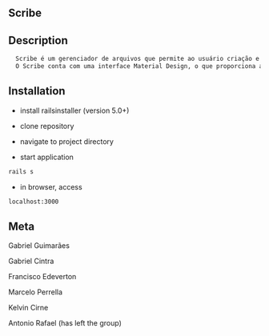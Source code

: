 ## Scribe

## Description

```sh
  Scribe é um gerenciador de arquivos que permite ao usuário criação e edição de arquivos do formato .txt e .md. 
  O Scribe conta com uma interface Material Design, o que proporciona ao usuário um ambiente confortável e bonito.
```

## Installation

* install railsinstaller (version 5.0+) 

* clone repository

* navigate to project directory

* start application
```sh
rails s
```

* in browser, access
```sh
localhost:3000
```

## Meta

Gabriel Guimarães

Gabriel Cintra

Francisco Edeverton

Marcelo Perrella

Kelvin Cirne

Antonio Rafael (has left the group)
